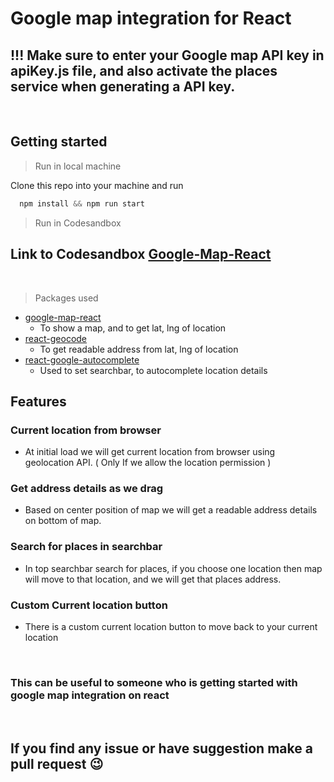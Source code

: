 # Google map integration for React

## !!! Make sure to enter your Google map API key in apiKey.js file, and also activate the places service when generating a API key.

<br />

## Getting started

> Run in local machine

Clone this repo into your machine and run

```js
  npm install && npm run start
```

> Run in Codesandbox

## Link to Codesandbox [Google-Map-React](https://codesandbox.io/s/google-map-react-with-address-qnyov)

<br />

> Packages used

- [google-map-react](https://www.npmjs.com/package/google-map-react)
  - To show a map, and to get lat, lng of location
- [react-geocode](https://www.npmjs.com/package/react-geocode)
  - To get readable address from lat, lng of location
- [react-google-autocomplete](https://www.npmjs.com/package/react-google-autocomplete)
  - Used to set searchbar, to autocomplete location details

## Features

### Current location from browser

- At initial load we will get current location from browser using geolocation API. ( Only If we allow the location permission )

### Get address details as we drag

- Based on center position of map we will get a readable address details on bottom of map.

### Search for places in searchbar

- In top searchbar search for places, if you choose one location then map will move to that location, and we will get that places address.

### Custom Current location button

- There is a custom current location button to move back to your current location

<br />

### This can be useful to someone who is getting started with google map integration on react

<br />

## If you find any issue or have suggestion make a pull request 😉
